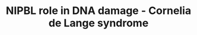 ---
annotations:
- id: DOID:11725
  parent: genetic disease
  type: Disease Ontology
  value: Cornelia de Lange syndrome
authors:
- IrkilmezA
- Eweitz
description: Recruitment of cohesin subunit NIPBL after DNA damage.
last-edited: 2021-06-27
organisms:
- Homo sapiens
redirect_from:
- /index.php/Pathway:WP5119
- /instance/WP5119
- /instance/WP5119_rr119393
revision: r119393
schema-jsonld:
- '@context': https://schema.org/
  '@id': https://wikipathways.github.io/pathways/WP5119.html
  '@type': Dataset
  creator:
    '@type': Organization
    name: WikiPathways
  description: Recruitment of cohesin subunit NIPBL after DNA damage.
  keywords:
  - ATM
  - ATR
  - CBX3
  - Histone H2AX
  - MDC1
  - NIPBL
  - RNF168
  - RNF8
  license: CC0
  name: NIPBL role in DNA damage - Cornelia de Lange syndrome
seo: CreativeWork
title: NIPBL role in DNA damage - Cornelia de Lange syndrome
wpid: WP5119
---